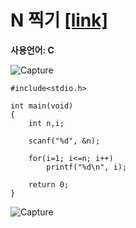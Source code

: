 # N 찍기 [[link]](https://www.acmicpc.net/problem/2741)
**사용언어: C**

![Capture](https://user-images.githubusercontent.com/38516906/65825298-5b106c80-e243-11e9-9419-43cdc953ade2.PNG)

```
#include<stdio.h>

int main(void)
{
	int n,i;

	scanf("%d", &n);

	for(i=1; i<=n; i++)
		printf("%d\n", i);

	return 0;
}
```
![Capture](https://user-images.githubusercontent.com/38516906/65825289-31574580-e243-11e9-9af0-c811a9c531fd.PNG)
